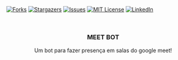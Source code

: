 <!--
*** Thanks for checking out the Best-README-Template. If you have a suggestion
*** that would make this better, please fork the repo and create a pull request
*** or simply open an issue with the tag "enhancement".
*** Thanks again! Now go create something AMAZING! :D
-->



<!-- PROJECT SHIELDS -->
<!--
*** I'm using markdown "reference style" links for readability.
*** Reference links are enclosed in brackets [ ] instead of parentheses ( ).
*** See the bottom of this document for the declaration of the reference variables
*** for contributors-url, forks-url, etc. This is an optional, concise syntax you may use.
*** https://www.markdownguide.org/basic-syntax/#reference-style-links
-->
[![Forks][forks-shield]][forks-url]
[![Stargazers][stars-shield]][stars-url]
[![Issues][issues-shield]][issues-url]
[![MIT License][license-shield]][license-url]
[![LinkedIn][linkedin-shield]][linkedin-url]


<!-- PROJECT LOGO -->
<br />
<p align="center">
  <h3 align="center">MEET BOT</h3>

  <p align="center">
    Um bot para fazer presença em salas do google meet!
  </p>
</p>

<!-- MARKDOWN LINKS & IMAGES -->
<!-- https://www.markdownguide.org/basic-syntax/#reference-style-links -->
[forks-shield]: https://img.shields.io/github/forks/Ferrybs/meetbot.svg?style=for-the-badge
[forks-url]: https://github.com/othneildrew/Best-README-Template/network/members
[stars-shield]: https://img.shields.io/github/stars/Ferrybs/meetbot.svg?style=for-the-badge
[stars-url]: https://github.com/Ferrybs/meetbot/stargazers
[issues-shield]: https://img.shields.io/github/issues/Ferrybs/meetbot.svg?style=for-the-badge
[issues-url]: https://github.com/Ferrybs/meetbot/issues
[license-shield]: https://img.shields.io/github/license/Ferrybs/meetbot.svg?style=for-the-badge
[license-url]: https://github.com/Ferrybs/meetbot/blob/master/LICENSE
[linkedin-shield]: https://img.shields.io/badge/-LinkedIn-black.svg?style=for-the-badge&logo=linkedin&colorB=555
[linkedin-url]: https://www.linkedin.com/in/felipe-araujo-a0473818b/
